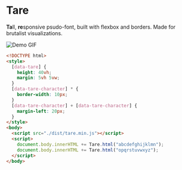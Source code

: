 # Tare

<b>Ta</b>ll, <b>re</b>sponsive psudo-font, built with flexbox and borders.
Made for brutalist visualizations.

<img src="/demo.gif" alt="Demo GIF">

```html
<!DOCTYPE html>
<style>
  [data-tare] {
    height: 40vh;
    margin: 5vh 5vw;
  }
  [data-tare-character] * {
    border-width: 10px;
  }
  [data-tare-character] + [data-tare-character] {
    margin-left: 20px;
  }
</style>
<body>
  <script src="./dist/tare.min.js"></script>
  <script>
    document.body.innerHTML += Tare.html("abcdefghijklmn");
    document.body.innerHTML += Tare.html("opqrstuvwxyz");
  </script>
</body>
```

